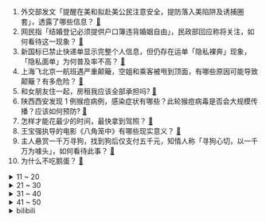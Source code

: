 1. 外交部发文「提醒在美和拟赴美公民注意安全，提防落入美陷阱及诱捕圈套」，透露了哪些信息？ [:link:](https://www.zhihu.com/question/611368351)
2. 网民指「结婚登记必须提供户口簿违背婚姻自由」，民政部回应称将关注，如何看待这一现象？ [:link:](https://www.zhihu.com/question/611310583)
3. 新国标已禁止快递单显示完整个人信息，但仍存在运单「隐私裸奔」现象，「隐私面单」为何普及率不高？ [:link:](https://www.zhihu.com/question/611301035)
4. 上海飞北京一航班遇严重颠簸，空姐和乘客被甩到顶面，有哪些原因可能导致颠簸？有多危险？ [:link:](https://www.zhihu.com/question/611463713)
5. 和女朋友住一起，房租我应该全部承担吗? [:link:](https://www.zhihu.com/question/610660468)
6. 陕西西安发现 1 例猴痘病例，感染症状有哪些？此轮猴痘病毒是否会大规模传播？应该如何预防? [:link:](https://www.zhihu.com/question/611372991)
7. 怎样才能花最少的时间，最快拿到驾照？ [:link:](https://www.zhihu.com/question/505347137)
8. 王宝强执导的电影《八角笼中》有哪些现实意义？ [:link:](https://www.zhihu.com/question/610825243)
9. 主人悬赏一千万寻狗，找到狗后仅支付五千元，知情人称「寻狗心切，以一千万为噱头」，如何看待此事？ [:link:](https://www.zhihu.com/question/611291798)
10. 为什么不吃鹅蛋？ [:link:](https://www.zhihu.com/question/334887852)
<details>
<summary>11 ~ 20</summary>

11. 春秋战国时期诸侯国动辄就能有十几万军队参战，怎么到明清时期只有几千人了？ [:link:](https://www.zhihu.com/question/611197393)
12. 长期坚持运动对外貌有多大的改善？ [:link:](https://www.zhihu.com/question/585683617)
13. 仲夏夜如何保障舒心好睡眠？ [:link:](https://www.zhihu.com/question/603623781)
14. 如何评价凯迪拉克LYRIQ锐歌降价8万？ [:link:](https://www.zhihu.com/question/611313842)
15. 如果每天都感觉工作压力很大，感觉生活中只有「city work」了，该逃离大城市及时止损吗？ [:link:](https://www.zhihu.com/question/611350258)
16. 拜登赤裸上身在海滩度假，被批任期 40% 时间在休假，创美总统休假时长历史新高，如何看待此事？ [:link:](https://www.zhihu.com/question/611322540)
17. 两部门发文，将延长金融支持房地产市场平稳健康发展有关政策期限，释放了什么信号？将产生哪些影响？ [:link:](https://www.zhihu.com/question/611373099)
18. 如何评价潘粤明和陈数主演的悬疑剧《消失的十一层》？ [:link:](https://www.zhihu.com/question/610669734)
19. 近日多地多人接连确诊猴痘，普通人感染几率会增大吗？如何避免感染猴痘病毒？ [:link:](https://www.zhihu.com/question/611035533)
20. 国内公司纷纷入局大模型，为何在久违的狂热下，市场投资人出手却异常审慎？他们在顾虑什么？ [:link:](https://www.zhihu.com/question/611201218)
</details>
<details>
<summary>21 ~ 30</summary>

21. 都在晒 city walk 的照片，有没有哪个「city work」的瞬间也让你觉得值得记录？ [:link:](https://www.zhihu.com/question/610473672)
22. 王者主播为什么感觉不受elo机制影响? [:link:](https://www.zhihu.com/question/604482083)
23. 如何看待西安交通大学 2023 届研究生超半数留在西部工作? [:link:](https://www.zhihu.com/question/610800309)
24. 「入职3天因公司氛围不好离职了」引发热议，你会因为工作氛围离职吗？你认为薪资和工作氛围哪一个更重要？ [:link:](https://www.zhihu.com/question/611062462)
25. 如何看待2023年7月10日A股市场？ [:link:](https://www.zhihu.com/question/611286756)
26. 媒体三评毕业季就业问题，称「拓宽渠道，树立积极就业观，就业形势总体稳定」，对今年应届生你有哪些建议？ [:link:](https://www.zhihu.com/question/611313092)
27. 现在教师资格证有效期三年，是怎么理解的呢？ [:link:](https://www.zhihu.com/question/52975570)
28. 科普和科学的差距有多大？ [:link:](https://www.zhihu.com/question/608370850)
29. 有没有速度超越光速的东西？ [:link:](https://www.zhihu.com/question/603923150)
30. 2023 年日本半导体设备年度销售预期较去年大降 23%，当地协会称「系需求低迷」，如何解读？ [:link:](https://www.zhihu.com/question/611340778)
</details>
<details>
<summary>31 ~ 40</summary>

31. 普高一定比重高差吗？ [:link:](https://www.zhihu.com/question/608330038)
32. 领导频繁干预自己的工作，该怎么办？ [:link:](https://www.zhihu.com/question/610490646)
33. 孩子在兴趣班学画画一段时间了，家长却看不到孩子的进步，究竟是为什么呢？ [:link:](https://www.zhihu.com/question/609312178)
34. 减肥应该吃晚饭吗? [:link:](https://www.zhihu.com/question/609717183)
35. 幼儿园小朋友，老师反映坐不住，小动作太多，嘴巴也不停，应该怎样训练孩子的专注力？ [:link:](https://www.zhihu.com/question/601492441)
36. 我认同打野帮优不帮劣，但是如果我本来对线是均势被对面打野干扰成劣势，己方打野应不应该帮我抓回来？ [:link:](https://www.zhihu.com/question/610790132)
37. 请问文学作品的深度真的是作者想表达的，还是读者脑补的，往哪方面写才是深度？ [:link:](https://www.zhihu.com/question/610820505)
38. 自然资源是全人类公有的，还是一部分人私有的？为什么？ [:link:](https://www.zhihu.com/question/588869324)
39. 在你人生中太晚明白的道理是什么？ [:link:](https://www.zhihu.com/question/607506219)
40. 美国完成库存化武的销毁，外交部称「美国是最后完成的国家，日本遗弃在华化武的销毁多次逾期」，如何解读？ [:link:](https://www.zhihu.com/question/611347132)
</details>
<details>
<summary>41 ~ 50</summary>

41. 问一个哲学问题，勤快为什么就比懒好呢，努力为什么就比摆烂好呢？有钱为什么就比贫困好呢？ [:link:](https://www.zhihu.com/question/606491841)
42. 2023赛季F1英国大奖赛，维斯塔潘夺冠，诺里斯第二，汉密尔顿第三，如何评价这场比赛？ [:link:](https://www.zhihu.com/question/611238148)
43. 还有多少人在看纸质书？你还看吗? [:link:](https://www.zhihu.com/question/608434108)
44. 如何看待「超7成人后悔选择自己的专业」一事？你后悔曾经在专业上的选择吗？ [:link:](https://www.zhihu.com/question/611314897)
45. 「加长版」三伏天来了，现在的热只是预热吗？入伏后会不会一天比一天热？ [:link:](https://www.zhihu.com/question/611425044)
46. 有哪些是你去了安徽才知道的事情? [:link:](https://www.zhihu.com/question/342694384)
47. 怎么看待高适和李白的关系？ [:link:](https://www.zhihu.com/question/25161001)
48. 如果辞职了压力会更大，如果不辞职每天都很烦躁。这种情况要怎么办？ [:link:](https://www.zhihu.com/question/599684561)
49. 7 月 11 日入伏，今年三伏天长达 40 天，伏天该如何防晒消暑？ [:link:](https://www.zhihu.com/question/611425450)
50. WTT卢布尔雅那站男单决赛，樊振东4:3力克王楚钦夺冠，证明了他依旧是乒坛的霸主，如何评价这场对决？ [:link:](https://www.zhihu.com/question/611262204)
</details><details>
<summary>bilibili</summary>

</details>
